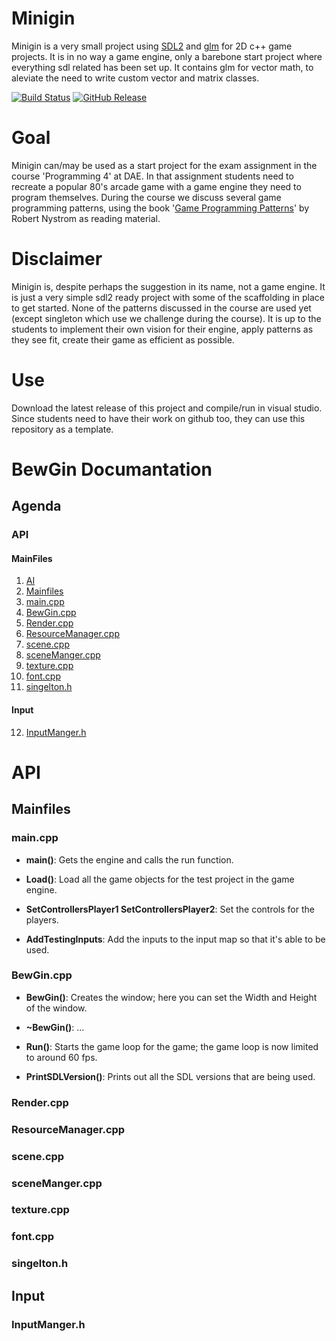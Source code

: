 # Minigin

Minigin is a very small project using [SDL2](https://www.libsdl.org/) and [glm](https://github.com/g-truc/glm) for 2D c++ game projects. It is in no way a game engine, only a barebone start project where everything sdl related has been set up. It contains glm for vector math, to aleviate the need to write custom vector and matrix classes.

[![Build Status](https://github.com/avadae/minigin/actions/workflows/msbuild.yml/badge.svg)](https://github.com/avadae/msbuild/actions)
[![GitHub Release](https://img.shields.io/github/v/release/avadae/minigin?logo=github&sort=semver)](https://github.com/avadae/minigin/releases/latest)

# Goal

Minigin can/may be used as a start project for the exam assignment in the course 'Programming 4' at DAE. In that assignment students need to recreate a popular 80's arcade game with a game engine they need to program themselves. During the course we discuss several game programming patterns, using the book '[Game Programming Patterns](https://gameprogrammingpatterns.com/)' by Robert Nystrom as reading material. 

# Disclaimer

Minigin is, despite perhaps the suggestion in its name, not a game engine. It is just a very simple sdl2 ready project with some of the scaffolding in place to get started. None of the patterns discussed in the course are used yet (except singleton which use we challenge during the course). It is up to the students to implement their own vision for their engine, apply patterns as they see fit, create their game as efficient as possible.

# Use

Download the latest release of this project and compile/run in visual studio. Since students need to have their work on github too, they can use this repository as a template.



# BewGin Documantation

## Agenda

### API
#### MainFiles
1. [AI](#API)
2. [Mainfiles](#Mainfiles)
3. [main.cpp](#main.cpp)
4. [BewGin.cpp](#BewGin.cpp)
5. [Render.cpp](#Render.cpp)
6. [ResourceManager.cpp](#ResourceManager.cpp)
7. [scene.cpp](#scene.cpp)
8. [sceneManger.cpp](#sceneManger.cpp)
9. [texture.cpp](#texture.cpp)
10. [font.cpp](#font.cpp)
11. [singelton.h](#singelton.h)

#### Input
12. [InputManger.h](#InputManger.h)

# API 

## Mainfiles
### main.cpp
- **main()**: Gets the engine and calls the run function.

- **Load()**: Load all the game objects for the test project in the game engine.

- **SetControllersPlayer1 SetControllersPlayer2**: Set the controls for the players.

- **AddTestingInputs**: Add the inputs to the input map so that it's able to be used.

### BewGin.cpp

- **BewGin()**: Creates the window; here you can set the Width and Height of the window.

- **~BewGin()**: ...

- **Run()**: Starts the game loop for the game; the game loop is now limited to around 60 fps.

- **PrintSDLVersion()**: Prints out all the SDL versions that are being used.


### Render.cpp

### ResourceManager.cpp

### scene.cpp

### sceneManger.cpp

### texture.cpp

### font.cpp

### singelton.h


## Input
### InputManger.h


